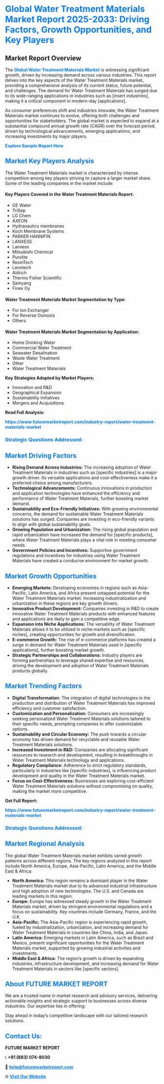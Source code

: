<h1 style="color: #007BFF;">Global Water Treatment Materials Market Report 2025-2033: Driving Factors, Growth Opportunities, and Key Players</h1>

<section id="overview">
<h2>Market Report Overview</h2>
<p>The <a href="https://www.futuremarketreport.com/industry-report/water-treatment-materials-market" style="color: #007BFF; text-decoration: none;"><strong>Global Water Treatment Materials Market</strong></a> is witnessing significant growth, driven by increasing demand across various industries. This report delves into the key aspects of the Water Treatment Materials market, providing a comprehensive analysis of its current status, future potential, and challenges. The demand for Water Treatment Materials has surged due to its wide-ranging applications in industries such as [insert industries], making it a critical component in modern-day [applications].</p>
<p>As consumer preferences shift and industries innovate, the Water Treatment Materials market continues to evolve, offering both challenges and opportunities for stakeholders. The global market is expected to expand at a substantial compound annual growth rate (CAGR) over the forecast period, driven by technological advancements, emerging applications, and increasing investments by major players.</p>
</section>

<section id="overview">
<p><a href="https://www.futuremarketreport.com/request-sample/reportId=113258" style="color: #007BFF; text-decoration: none;"><strong>Explore Sample Report Here</strong></a></p>
</section>

<section id="key-players">
<h2 style="color: #007BFF;">Market Key Players Analysis</h2>
<p>The Water Treatment Materials market is characterized by intense competition among key players striving to capture a larger market share. Some of the leading companies in the market include:</p>
<h4>Key Players Covered in the Water Treatment Materials Report:</h4>
<ul><li>GE Water</li><li>TriSep</li><li>LG Chem</li><li>AXEON</li><li>Hydranautics membranes</li><li>Koch Membrane Systems</li><li>PARKER HANNIFIN</li><li>LANXESS</li><li>Lanxess</li><li>Mitsubishi Chemical</li><li>Purolite</li><li>ResinTech</li><li>Lenntech</li><li>Aldrich</li><li>Thermo Fisher Scientific</li><li>Samyang</li><li>Finex Oy</li></ul>
<h4>Water Treatment Materials Market Segmentation by Type:</h4>
<ul><li>For Ion Exchanger</li><li>For Reverse Osmosis</li><li>Others</li></ul>

<h4>Water Treatment Materials Market Segmentation by Application:</h4>
<ul><li>Home Drinking Water</li><li>Commercial Water Treatment</li><li>Seawater Desalination</li><li>Waste Water Treatment</li><li>Other</li><li>Water Treatment Materials</li></ul>
<p><strong>Key Strategies Adopted by Market Players:</strong></p>
<ul>
<li>Innovation and R&D</li>
<li>Geographical Expansion</li>
<li>Sustainability Initiatives</li>
<li>Mergers and Acquisitions</li>
</ul>
</section>

<section>
<p><strong>Read Full Analysis: </strong></p><a href="https://www.futuremarketreport.com/industry-report/water-treatment-materials-market" style="color: #007BFF; text-decoration: none;"><strong>https://www.futuremarketreport.com/industry-report/water-treatment-materials-market</strong></a>
<h3 style="color: #007BFF;">Strategic Questions Addressed:</h3>
</section>

<section id="driving-factors">
<h2 style="color: #007BFF;">Market Driving Factors</h2>
<ul>
<li><strong>Rising Demand Across Industries:</strong> The increasing adoption of Water Treatment Materials in industries such as [specific industries] is a major growth driver. Its versatile applications and cost-effectiveness make it a preferred choice among manufacturers.</li>
<li><strong>Technological Advancements:</strong> Continuous innovations in production and application technologies have enhanced the efficiency and performance of Water Treatment Materials, further boosting market demand.</li>
<li><strong>Sustainability and Eco-Friendly Initiatives:</strong> With growing environmental concerns, the demand for sustainable Water Treatment Materials solutions has surged. Companies are investing in eco-friendly variants to align with global sustainability goals.</li>
<li><strong>Growing Population and Urbanization:</strong> The rising global population and rapid urbanization have increased the demand for [specific products], where Water Treatment Materials plays a vital role in meeting consumer needs.</li>
<li><strong>Government Policies and Incentives:</strong> Supportive government regulations and incentives for industries using Water Treatment Materials have created a conducive environment for market growth.</li>
</ul>
</section>

<section id="growth-opportunities">
<h2 style="color: #007BFF;">Market Growth Opportunities</h2>
<ul>
<li><strong>Emerging Markets:</strong> Developing economies in regions such as Asia-Pacific, Latin America, and Africa present untapped potential for the Water Treatment Materials market. Increasing industrialization and urbanization in these regions are key growth drivers.</li>
<li><strong>Innovative Product Development:</strong> Companies investing in R&D to create innovative Water Treatment Materials products with enhanced features and applications are likely to gain a competitive edge.</li>
<li><strong>Expansion into Niche Applications:</strong> The versatility of Water Treatment Materials allows it to be utilized in niche markets such as [specific niches], creating opportunities for growth and diversification.</li>
<li><strong>E-commerce Growth:</strong> The rise of e-commerce platforms has created a surge in demand for Water Treatment Materials used in [specific applications], further boosting market growth.</li>
<li><strong>Strategic Partnerships and Collaborations:</strong> Industry players are forming partnerships to leverage shared expertise and resources, driving the development and adoption of Water Treatment Materials products globally.</li>
</ul>
</section>

<section id="trending-factors">
<h2 style="color: #007BFF;">Market Trending Factors</h2>
<ul>
<li><strong>Digital Transformation:</strong> The integration of digital technologies in the production and distribution of Water Treatment Materials has improved efficiency and customer satisfaction.</li>
<li><strong>Customization and Personalization:</strong> Consumers are increasingly seeking personalized Water Treatment Materials solutions tailored to their specific needs, prompting companies to offer customizable options.</li>
<li><strong>Sustainability and Circular Economy:</strong> The push towards a circular economy has driven demand for recyclable and reusable Water Treatment Materials solutions.</li>
<li><strong>Increased Investment in R&D:</strong> Companies are allocating significant resources to research and development, resulting in breakthroughs in Water Treatment Materials technology and applications.</li>
<li><strong>Regulatory Compliance:</strong> Adherence to strict regulatory standards, particularly in industries like [specific industries], is influencing product development and quality in the Water Treatment Materials market.</li>
<li><strong>Focus on Cost-Effectiveness:</strong> Businesses are exploring cost-efficient Water Treatment Materials solutions without compromising on quality, making the market more competitive.</li>
</ul>
</section>

<section>
<p><strong>Get Full Report: </strong></p><a href="https://www.futuremarketreport.com/industry-report/water-treatment-materials-market" style="color: #007BFF; text-decoration: none;"><strong>https://www.futuremarketreport.com/industry-report/water-treatment-materials-market</strong></a>
<h3 style="color: #007BFF;">Strategic Questions Addressed:</h3>
</section>


<section id="regional-analysis">
<h2 style="color: #007BFF;">Market Regional Analysis</h2>
<p>The global Water Treatment Materials market exhibits varied growth patterns across different regions. The key regions analyzed in this report include North America, Europe, Asia-Pacific, Latin America, and the Middle East & Africa:</p>
<ul>
<li><strong>North America:</strong> This region remains a dominant player in the Water Treatment Materials market due to its advanced industrial infrastructure and high adoption of new technologies. The U.S. and Canada are leading markets in this region.</li>
<li><strong>Europe:</strong> Europe has witnessed steady growth in the Water Treatment Materials market, driven by stringent environmental regulations and a focus on sustainability. Key countries include Germany, France, and the U.K.</li>
<li><strong>Asia-Pacific:</strong> The Asia-Pacific region is experiencing rapid growth, fueled by industrialization, urbanization, and increasing demand for Water Treatment Materials in countries like China, India, and Japan.</li>
<li><strong>Latin America:</strong> Emerging markets in Latin America, such as Brazil and Mexico, present significant opportunities for the Water Treatment Materials market, supported by growing industrial activities and investments.</li>
<li><strong>Middle East & Africa:</strong> The region’s growth is driven by expanding industries, infrastructure development, and increasing demand for Water Treatment Materials in sectors like [specific sectors].</li>
</ul>
</section>

<footer>
<h2 style="color: #007BFF;">About FUTURE MARKET REPORT</h2>
<p>We are a trusted name in market research and advisory services, delivering actionable insights and strategic support to businesses across diverse industries. Our expertise lies in offering:</p>

<p>Stay ahead in today’s competitive landscape with our tailored research solutions.</p>

<h2 style="color: #007BFF;">Contact Us:</h2>
<p><strong>FUTURE MARKET REPORT</strong></p>
<p>📞 <strong>+91 (883) 074-8030</strong></p>
<p>📧 <strong><a href="mailto:help@futuremarketreport.com" style="color: #007BFF;">help@futuremarketreport.com</a></strong></p>
<p>🌐 <strong><a href="https://www.futuremarketreport.com/" style="color: #007BFF;">Visit Our Website</a></strong></p>
</footer>